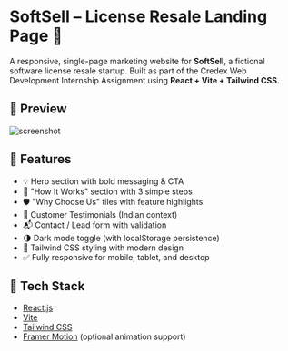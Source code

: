 # SoftSell – License Resale Landing Page 🚀

A responsive, single-page marketing website for **SoftSell**, a fictional software license resale startup. Built as part of the Credex Web Development Internship Assignment using **React + Vite + Tailwind CSS**.

## 📸 Preview
![screenshot](public/preview.png) <!-- Add a screenshot path or upload it -->

## 🌟 Features

- 💡 Hero section with bold messaging & CTA
- 🔁 "How It Works" section with 3 simple steps
- 🛡️ "Why Choose Us" tiles with feature highlights
- 🙌 Customer Testimonials (Indian context)
- 📬 Contact / Lead form with validation
- 🌗 Dark mode toggle (with localStorage persistence)
- 🎨 Tailwind CSS styling with modern design
- ✅ Fully responsive for mobile, tablet, and desktop

## 🔧 Tech Stack

- [React.js](https://reactjs.org/)
- [Vite](https://vitejs.dev/)
- [Tailwind CSS](https://tailwindcss.com/)
- [Framer Motion](https://www.framer.com/motion/) (optional animation support)


